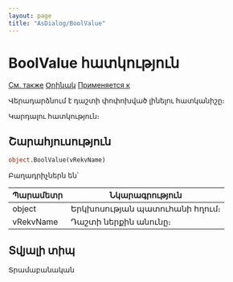 ```yaml
---
layout: page
title: "AsDialog/BoolValue"
---
```



# BoolValue հատկություն

[См. также](../AsDialog.md) [Օրինակ](../../Examples/E_AsDialog.html) [Применяется к](../AsDialog.md)

Վերադարձնում է դաշտի փոփոխված լինելու հատկանիշը։

Կարդալու հատկություն։

## Շարահյուսություն

``` vb
object.BoolValue(vRekvName) 
```
Բաղադրիչներն են՝ 


| Պարամետր | Նկարագրություն |
|--|--|
| object |Երկխոսության պատուհանի հղում։ |
| vRekvName | Դաշտի ներքին անունը։ |


## Տվյալի տիպ

Տրամաբանական
